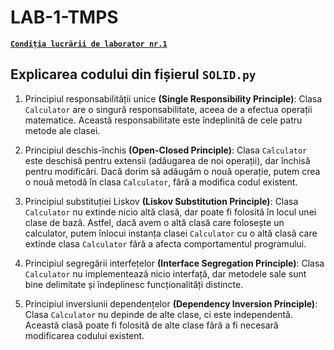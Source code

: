 # LAB-1-TMPS
[**`Condiția lucrării de laborator nr.1`**](https://github.com/MihaiGaidau/TMPS-LABs/blob/main/Lab%231/README.md)

## Explicarea codului din fișierul `SOLID.py`
1. Principiul responsabilității unice **(Single Responsibility Principle)**: Clasa `Calculator` are o singură responsabilitate, aceea de a efectua operații matematice. Această responsabilitate este îndeplinită de cele patru metode ale clasei.

2. Principiul deschis-închis **(Open-Closed Principle)**: Clasa `Calculator` este deschisă pentru extensii (adăugarea de noi operații), dar închisă pentru modificări. Dacă dorim să adăugăm o nouă operație, putem crea o nouă metodă în clasa `Calculator`, fără a modifica codul existent.

3. Principiul substituției Liskov **(Liskov Substitution Principle)**: Clasa `Calculator` nu extinde nicio altă clasă, dar poate fi folosită în locul unei clase de bază. Astfel, dacă avem o altă clasă care folosește un calculator, putem înlocui instanța clasei `Calculator` cu o altă clasă care extinde clasa `Calculator` fără a afecta comportamentul programului.

4. Principiul segregării interfețelor **(Interface Segregation Principle)**: Clasa `Calculator` nu implementează nicio interfață, dar metodele sale sunt bine delimitate și îndeplinesc funcționalități distincte.

5. Principiul inversiunii dependențelor **(Dependency Inversion Principle)**: Clasa `Calculator` nu depinde de alte clase, ci este independentă. Această clasă poate fi folosită de alte clase fără a fi necesară modificarea codului existent.
